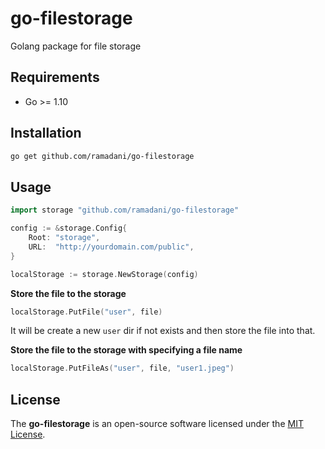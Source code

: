 # go-filestorage

Golang package for file storage

## Requirements

- Go >= 1.10

## Installation

```bash
go get github.com/ramadani/go-filestorage
```

## Usage

```go
import storage "github.com/ramadani/go-filestorage"

config := &storage.Config{
	Root: "storage",
	URL:  "http://yourdomain.com/public",
}

localStorage := storage.NewStorage(config)
```

**Store the file to the storage**

```go
localStorage.PutFile("user", file)
```

It will be create a new `user` dir if not exists and then store the file into that.

**Store the file to the storage with specifying a file name**

```go
localStorage.PutFileAs("user", file, "user1.jpeg")
```

## **License**
The **go-filestorage** is an open-source software licensed under the [MIT License](LICENSE.md).